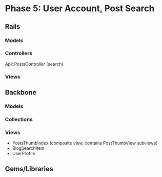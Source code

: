 # Phase 5: User Account, Post Search

## Rails
### Models

### Controllers
Api::PostsController (search)

### Views

## Backbone
### Models

### Collections

### Views
* PostsThumbIndex (composite view, contains PostThumbView subviews)
* BlogSearchItem
* UserProfile

## Gems/Libraries

